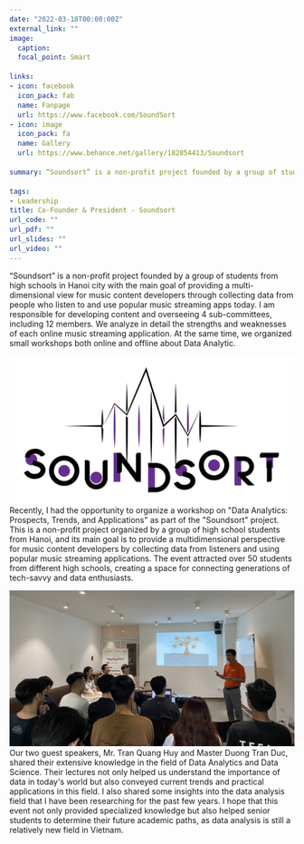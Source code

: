 ```yaml
---
date: "2022-03-18T00:00:00Z"
external_link: ""
image:
  caption: 
  focal_point: Smart
  
links:
- icon: facebook
  icon_pack: fab
  name: Fanpage
  url: https://www.facebook.com/SoundSort
- icon: image
  icon_pack: fa
  name: Gallery
  url: https://www.behance.net/gallery/182854413/Soundsort

summary: “Soundsort” is a non-profit project founded by a group of students from high schools in Hanoi city with the main goal of providing a multi-dimensional view for music content developers through collecting data from people who listen to and use popular music streaming apps today. I am responsible for developing content and overseeing 4 sub-committees, including 12 members. We analyze in detail the strengths and weaknesses of each online music streaming application. At the same time, we organized small workshops both online and offline about Data Analytic.

tags:
- Leadership
title: Co-Founder & President - Soundsort
url_code: ""
url_pdf: ""
url_slides: ""
url_video: ""
---
```


“Soundsort” is a non-profit project founded by a group of students from high schools in Hanoi city with the main goal of providing a multi-dimensional view for music content developers through collecting data from people who listen to and use popular music streaming apps today. I am responsible for developing content and overseeing 4 sub-committees, including 12 members. We analyze in detail the strengths and weaknesses of each online music streaming application. At the same time, we organized small workshops both online and offline about Data Analytic.

![screen reader text](soundsort_cover.jpg "")
Recently, I had the opportunity to organize a workshop on "Data Analytics: Prospects, Trends, and Applications" as part of the "Soundsort" project. This is a non-profit project organized by a group of high school students from Hanoi, and its main goal is to provide a multidimensional perspective for music content developers by collecting data from listeners and using popular music streaming applications. The event attracted over 50 students from different high schools, creating a space for connecting generations of tech-savvy and data enthusiasts.

![screen reader text](soundsort_speaker.jpg "")
Our two guest speakers, Mr. Tran Quang Huy and Master Duong Tran Duc, shared their extensive knowledge in the field of Data Analytics and Data Science. Their lectures not only helped us understand the importance of data in today's world but also conveyed current trends and practical applications in this field. I also shared some insights into the data analysis field that I have been researching for the past few years. I hope that this event not only provided specialized knowledge but also helped senior students to determine their future academic paths, as data analysis is still a relatively new field in Vietnam.


